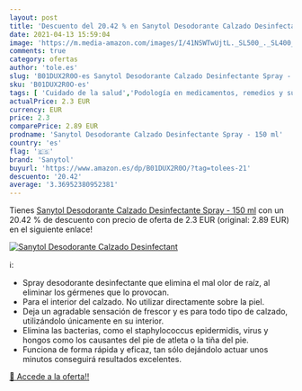```yaml
---
layout: post
title: 'Descuento del 20.42 % en Sanytol Desodorante Calzado Desinfectant'
date: 2021-04-13 15:59:04
image: 'https://m.media-amazon.com/images/I/41NSWTwUjtL._SL500_._SL400_.jpg'
comments: true
category: ofertas
author: 'tole.es'
slug: 'B01DUX2R0O-es Sanytol Desodorante Calzado Desinfectante Spray - 150 ml'
sku: 'B01DUX2R0O-es'
tags: [ 'Cuidado de la salud','Podología en medicamentos, remedios y suplementos dietéticos','Salud y cuidado personal','desodorante','sanytol', ]
actualPrice: 2.3 EUR
currency: EUR
price: 2.3
comparePrice: 2.89 EUR
prodname: 'Sanytol Desodorante Calzado Desinfectante Spray - 150 ml'
country: 'es'
flag: '🇪🇸'
brand: 'Sanytol'
buyurl: 'https://www.amazon.es/dp/B01DUX2R0O/?tag=tolees-21'
descuento: '20.42'
average: '3.36952380952381'
---
```


Tienes [Sanytol Desodorante Calzado Desinfectante Spray - 150 ml](https://www.amazon.es/dp/B01DUX2R0O/?tag=tolees-21) con un 20.42 % de descuento con precio de oferta de 2.3 EUR (original: 2.89 EUR) en el siguiente enlace!

[![Sanytol Desodorante Calzado Desinfectant](https://m.media-amazon.com/images/I/41NSWTwUjtL._SL500_._SL400_.jpg)](https://www.amazon.es/dp/B01DUX2R0O/?tag=tolees-21)

ℹ️:

- Spray desodorante desinfectante que elimina el mal olor de raíz, al eliminar los gérmenes que lo provocan.
- Para el interior del calzado. No utilizar directamente sobre la piel.
- Deja un agradable sensación de frescor y es para todo tipo de calzado, utilizándolo únicamente en su interior.
- Elimina las bacterias, como el staphylococcus epidermidis, virus y hongos como los causantes del pie de atleta o la tiña del pie.
- Funciona de forma rápida y eficaz, tan sólo dejándolo actuar unos minutos conseguirá resultados excelentes.

[🛒 Accede a la oferta!!](https://www.amazon.es/dp/B01DUX2R0O/?tag=tolees-21)
